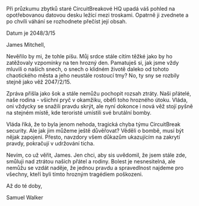 Při průzkumu zbytků staré CircuitBreakové HQ upadá váš pohled na opotřebovanou datovou desku ležící mezi troskami. Opatrně ji zvednete a po chvíli váhání se rozhodnete přečíst její obsah.

Datum je 2048/3/15

James Mitchell,

Nevěřilo by mi, že tohle píšu. Můj srdce stále cítím těžké jako by ho zatěžovaly vzpomínky na ten hrozný den. Pamatuješ si, jak jsme vždy mluvili o našich snech, o snech o klidném životě daleko od tohoto chaotického města a jeho neustále rostoucí tmy? No, ty sny se rozbily stejně jako věž 2047/2/15.

Zpráva přišla jako šok a stále nemůžu pochopit rozsah ztráty. Naši přátelé, naše rodina - všichni pryč v okamžiku, oběťi toho hrozného útoku. Vláda, oni vždycky se snažili pravdu skrýt, ale nyní dokonce i nová věž stojí pyšně na stejném místě, kde teroristé umístili své brutální bomby.

Vláda říká, že to byla jenom nehoda, tragická chyba týmu CircuitBreak security. Ale jak jim můžeme ještě důvěřovat? Věděli o bombě, musí být nějak zapojeni. Přesto, navzdory všem důkazům ukazujícím na zakrytí pravdy, pokračují v udržování ticha.

Nevím, co už věřit, James. Jen chci, aby sis uvědomil, že jsem stále zde, smůluji nad ztrátou našich přátel a rodiny. Bolest je nesnesitelná, ale nemůžu se vzdát naděje, že jednou pravdu a spravedlnost najdeme pro všechny, kteří byli tímto hrozným tragédiem poškozeni.

Až do té doby,

Samuel Walker
